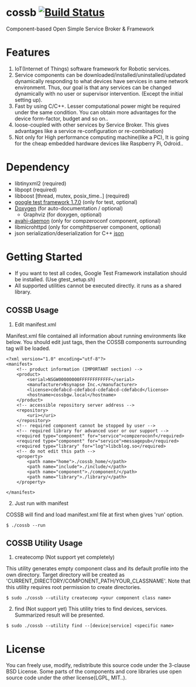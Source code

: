 # cossb [![Build Status](https://travis-ci.org/bhhwang/cossb.svg)](https://travis-ci.org/bhhwang/cossb)
Component-based Open Simple Service Broker & Framework
 

Features
===============
1. IoT(Internet of Things) software framework for Robotic services.
2. Service components can be downloaded/installed/uninstalled/updated dynamically responding to what devices have services in same network environment. Thus, our goal is that any services can be changed dynamically with no user or supervisor intervention. (Except the initial setting up).
3. Fast by using C/C++. Lesser computational power might be required under the same condition. You can obtain more advantages for the device form-factor, budget and so on..
4. loose-coupled with other services by Service Broker. This gives advantages like a service re-configuration or re-combination)
5. Not only for High performance computing machine(like a PC), It is going for the cheap embedded hardware devices like Raspberry Pi, Odroid..

Dependency
===============
* libtinyxml2 (required)
* libpopt (required)
* libboost [thread, mutex, posix_time..] (required)
* [google test framework 1.7.0](http://code.google.com/p/googletest/downloads/list) (only for test, optional)
* [Doxygen](http://www.doxygen.org) (for auto-documentation / optional)
  - Graphviz (for doxygen, optional)
* [avahi-daemon](http://avahi.org/) (only for compzeroconf component, optional)
* libmicrohttpd (only for comphttpserver component, optional)
* json serialization/deserialization for C++ [json](https://github.com/nlohmann/json)



Getting Started
===============
* If you want to test all codes, Google Test Framework installation should be installed. (Use gtest_setup.sh)
* All supported utilities cannot be executed directly. it runs as a shared library.

COSSB Usage
-------
1. Edit manifest.xml

Manifest.xml file contained all information about running environments like below.
You should edit just <required> tags, then the COSSB components surrounding <required> tag will be loaded. 

```
<?xml version="1.0" encoding="utf-8"?>
<manifest>
	<!-- product information (IMPORTANT section) -->
	<product>
		<serial>NSGW00000000FFFFFFFFFFFF</serial>
		<manufacturer>Nsynapse Inc.</manufacturer>
		<license>cdefabcd-cdefabcd-cdefabcd-cdefabcd</license>
		<hostname>cossbgw.local</hostname>
	</product>
	<!-- accessible repository server address -->
	<repository>
		<uri></uri>
	</repository>
	<!-- required component cannot be stopped by user -->
	<!-- required library for advanced user or our support -->
	<required type="component" for="service">compzeroconf</required>
	<required type="component" for="service">messagepub</required>
	<required type="library" for="log">libcblog.so</required>
	<!-- do not edit this path -->
	<property>
		<path name="home">./cossb_home/</path>
		<path name="include">./include/</path>
		<path name="component">./component/</path>
		<path name="library">./library/</path>
	</property>
	
</manifest>
```

2. Just run with manifest

COSSB will find and load manifest.xml file at first when gives 'run' option.

```
$ ./cossb --run
```

COSSB Utility Usage
-------
1. createcomp (Not support yet completely)

This utility generates empty component class and its default profile into the own directory. Target directory will be created as 'CURRENT_DIRECTORY/COMPONENT_PATH/YOUR_CLASSNAME'. Note that this utility requires root permission to create directories.
```
$ sudo ./cossb --utility createcomp <your component class name>
```


2. find (Not support yet)
This utility tries to find devices, services. Summarized result will be presented.
```
$ sudo ./cossb --utility find --[device|service] <specific name>
```




License
===============
You can freely use, modify, redistribute this source code under the 3-clause BSD License.
Some parts of the components and core libraries use open source code under the other license(LGPL, MIT..).
